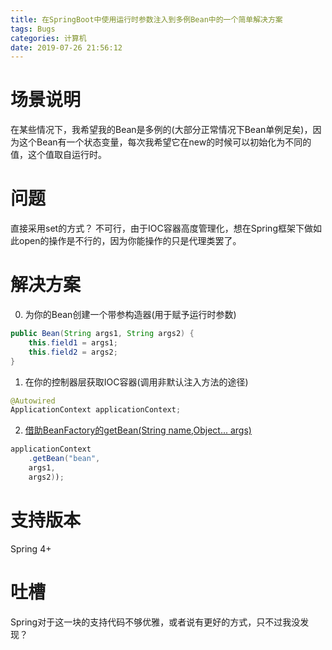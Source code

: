 ```yaml
---
title: 在SpringBoot中使用运行时参数注入到多例Bean中的一个简单解决方案
tags: Bugs
categories: 计算机
date: 2019-07-26 21:56:12
---
```


# 场景说明

在某些情况下，我希望我的Bean是多例的(大部分正常情况下Bean单例足矣)，因为这个Bean有一个状态变量，每次我希望它在new的时候可以初始化为不同的值，这个值取自运行时。

# 问题

直接采用set的方式？ 不可行，由于IOC容器高度管理化，想在Spring框架下做如此open的操作是不行的，因为你能操作的只是代理类罢了。

# 解决方案

0. 为你的Bean创建一个带参构造器(用于赋予运行时参数)

```java
public Bean(String args1, String args2) {
    this.field1 = args1;
    this.field2 = args2;
}
```

1. 在你的控制器层获取IOC容器(调用非默认注入方法的途径)

```java
@Autowired
ApplicationContext applicationContext;
```


2. [借助BeanFactory的getBean(String name,Object... args)](https://docs.spring.io/spring/docs/current/javadoc-api/org/springframework/beans/factory/BeanFactory.html#getBean-java.lang.String-java.lang.Object...-)


```java
applicationContext
    .getBean("bean",
    args1,
    args2));
```
# 支持版本

Spring 4+

# 吐槽

Spring对于这一块的支持代码不够优雅，或者说有更好的方式，只不过我没发现？

